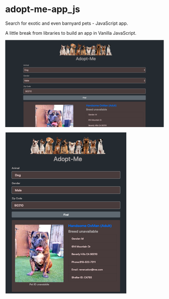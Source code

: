 # adopt-me-app_js
Search for exotic and even barnyard pets - JavaScript app.

A little break from libraries to build an app in Vanilla JavaScript.

![Settings Window](./assets/img/screencap1.png)

![Settings Window](./assets/img/screencap2.png)
